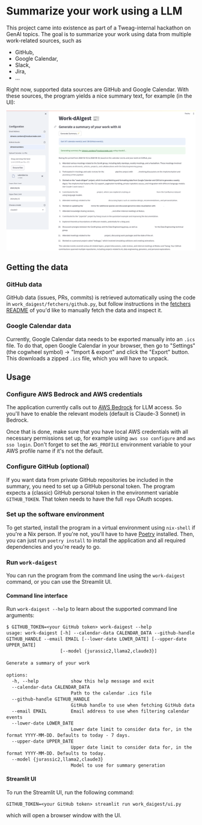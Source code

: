 # Summarize your work using a LLM

This project came into existence as part of a Tweag-internal hackathon on GenAI topics.
The goal is to summarize your work using data from multiple work-related sources, such as
- GitHub,
- Google Calendar,
- Slack,
- Jira,
- ...

Right now, supported data sources are GitHub and Google Calendar.
With these sources, the program yields a nice summary text, for example (in the UI):

[![Screenshot of the Streamlit UI](./images/demo.png)](./images/demo.png)

## Getting the data

### GitHub data

GitHub data (issues, PRs, commits) is retrieved automatically using the code in `work_daigest/fetchers/github.py`, but follow instructions in the [fetchers README](work_daigest/fetchers/README.md) of you'd like to manually fetch the data and inspect it.

### Google Calendar data

Currently, Google Calendar data needs to be exported manually into an `.ics` file.
To do that, open Google Calendar in your browser, then go to "Settings" (the cogwheel symbol) -> "Import & export" and click the "Export" button.
This downloads a zipped `.ics` file, which you will have to unpack.

## Usage

### Configure AWS Bedrock and AWS credentials

The application currently calls out to [AWS Bedrock](https://aws.amazon.com/bedrock/) for LLM access.
So you'll have to enable the relevant models (default is Claude-3 Sonnet) in Bedrock.

Once that is done, make sure that you have local AWS credentials with all necessary permissions set up, for example using `aws sso configure` and `aws sso login`.
Don't forget to set the `AWS_PROFILE` environment variable to your AWS profile name if it's not the default.

### Configure GitHub (optional)

If you want data from private GitHub repositories be included in the summary, you need to set up a GitHub personal token.
The program expects a (classic) GitHub personal token in the environment variable `GITHUB_TOKEN`.
That token needs to have the full `repo` OAuth scopes.

### Set up the software environment

To get started, install the program in a virtual environment using `nix-shell` if you're a Nix person.
If you're not, you'll have to have [Poetry](https://python-poetry.org/) installed.
Then, you can just run `poetry install` to install the application and all required dependencies and you're ready to go.

### Run `work-daigest`

You can run the program from the command line using the `work-daigest` command, or you can use the Streamlit UI.

#### Command line interface

Run `work-daigest --help` to learn about the supported command line arguments:
```console
$ GITHUB_TOKEN=<your GitHub token> work-daigest --help
usage: work-daigest [-h] --calendar-data CALENDAR_DATA --github-handle GITHUB_HANDLE --email EMAIL [--lower-date LOWER_DATE] [--upper-date UPPER_DATE]
                    [--model {jurassic2,llama2,claude3}]

Generate a summary of your work

options:
  -h, --help            show this help message and exit
  --calendar-data CALENDAR_DATA
                        Path to the calendar .ics file
  --github-handle GITHUB_HANDLE
                        GitHub handle to use when fetching GitHub data
  --email EMAIL         Email address to use when filtering calendar events
  --lower-date LOWER_DATE
                        Lower date limit to consider data for, in the format YYYY-MM-DD. Defaults to today - 7 days.
  --upper-date UPPER_DATE
                        Upper date limit to consider data for, in the format YYYY-MM-DD. Defaults to today.
  --model {jurassic2,llama2,claude3}
                        Model to use for summary generation
```

#### Streamlit UI
To run the Streamlit UI, run the following command:
```console
GITHUB_TOKEN=<your GitHub token> streamlit run work_daigest/ui.py
```
which will open a browser window with the UI.

